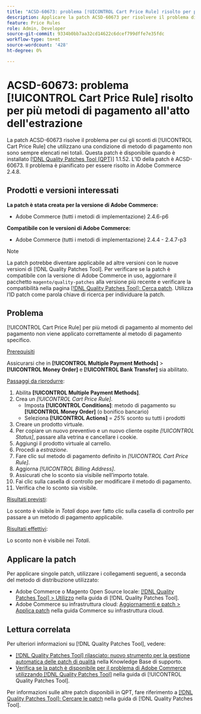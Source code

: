 ```yaml
---
title: "ACSD-60673: problema [!UICONTROL Cart Price Rule] risolto per più metodi di pagamento al momento dell'estrazione"
description: Applicare la patch ACSD-60673 per risolvere il problema di Adobe Commerce in cui gli sconti di un [!UICONTROL Cart Price Rule] che utilizzano una condizione di metodo di pagamento non sono sempre elencati nei totali.
feature: Price Rules
role: Admin, Developer
source-git-commit: 9334b0bb7aa32cd14622c6dcef799dffe7e35fdc
workflow-type: tm+mt
source-wordcount: '428'
ht-degree: 0%

---
```


# ACSD-60673: problema [!UICONTROL Cart Price Rule] risolto per più metodi di pagamento all&#39;atto dell&#39;estrazione

La patch ACSD-60673 risolve il problema per cui gli sconti di [!UICONTROL Cart Price Rule] che utilizzano una condizione di metodo di pagamento non sono sempre elencati nei totali. Questa patch è disponibile quando è installato [[!DNL Quality Patches Tool (QPT)]](https://experienceleague.adobe.com/it/docs/commerce-knowledge-base/kb/announcements/commerce-announcements/magento-quality-patches-released-new-tool-to-self-serve-quality-patches) 1.1.52. L’ID della patch è ACSD-60673. Il problema è pianificato per essere risolto in Adobe Commerce 2.4.8.

## Prodotti e versioni interessati

**La patch è stata creata per la versione di Adobe Commerce:**

* Adobe Commerce (tutti i metodi di implementazione) 2.4.6-p6

**Compatibile con le versioni di Adobe Commerce:**

* Adobe Commerce (tutti i metodi di implementazione) 2.4.4 - 2.4.7-p3

>[!NOTE]
>
>La patch potrebbe diventare applicabile ad altre versioni con le nuove versioni di [!DNL Quality Patches Tool]. Per verificare se la patch è compatibile con la versione di Adobe Commerce in uso, aggiornare il pacchetto `magento/quality-patches` alla versione più recente e verificare la compatibilità nella pagina [[!DNL Quality Patches Tool]: Cerca patch](https://experienceleague.adobe.com/tools/commerce-quality-patches/index.html?lang=it). Utilizza l’ID patch come parola chiave di ricerca per individuare la patch.

## Problema

[!UICONTROL Cart Price Rule] per più metodi di pagamento al momento del pagamento non viene applicato correttamente al metodo di pagamento specifico.

<u>Prerequisiti</u>

Assicurarsi che in **[!UICONTROL Multiple Payment Methods]** > **[!UICONTROL Money Order]** e **[!UICONTROL Bank Transfer]** sia abilitato.

<u>Passaggi da riprodurre</u>:

1. Abilita **[!UICONTROL Multiple Payment Methods]**.
1. Crea un *[!UICONTROL Cart Price Rule]*.
   * Imposta **[!UICONTROL Conditions]**: metodo di pagamento su **[!UICONTROL Money Order]** (o bonifico bancario)
   * Seleziona **[!UICONTROL Actions]** = *25%* sconto su tutti i prodotti
1. Creare un prodotto virtuale.
1. Per copiare un nuovo preventivo e un nuovo cliente ospite *[!UICONTROL Status]*, passare alla vetrina e cancellare i cookie.
1. Aggiungi il prodotto virtuale al carrello.
1. Procedi a *estrazione*.
1. Fare clic sul metodo di pagamento definito in *[!UICONTROL Cart Price Rule]*.
1. Aggiorna *[!UICONTROL Billing Address]*.
1. Assicurati che lo sconto sia visibile nell’importo totale.
1. Fai clic sulla casella di controllo per modificare il metodo di pagamento.
1. Verifica che lo sconto sia visibile.

<u>Risultati previsti</u>:

Lo sconto è visibile in *Totali* dopo aver fatto clic sulla casella di controllo per passare a un metodo di pagamento applicabile.

<u>Risultati effettivi</u>:

Lo sconto non è visibile nei *Totali*.

## Applicare la patch

Per applicare singole patch, utilizzare i collegamenti seguenti, a seconda del metodo di distribuzione utilizzato:

* Adobe Commerce o Magento Open Source locale: [[!DNL Quality Patches Tool] > Utilizzo](/help/tools/quality-patches-tool/usage.md) nella guida di [!DNL Quality Patches Tool].
* Adobe Commerce su infrastruttura cloud: [Aggiornamenti e patch > Applica patch](https://experienceleague.adobe.com/docs/commerce-cloud-service/user-guide/develop/upgrade/apply-patches.html?lang=it) nella guida Commerce su infrastruttura cloud.

## Lettura correlata

Per ulteriori informazioni su [!DNL Quality Patches Tool], vedere:

* [[!DNL Quality Patches Tool] rilasciato: nuovo strumento per la gestione automatica delle patch di qualità](https://experienceleague.adobe.com/it/docs/commerce-knowledge-base/kb/announcements/commerce-announcements/magento-quality-patches-released-new-tool-to-self-serve-quality-patches) nella Knowledge Base di supporto.
* [Verifica se la patch è disponibile per il problema di Adobe Commerce utilizzando  [!DNL Quality Patches Tool]](/help/tools/quality-patches-tool/patches-available-in-qpt/check-patch-for-magento-issue-with-magento-quality-patches.md) nella guida di [!UICONTROL Quality Patches Tool].

Per informazioni sulle altre patch disponibili in QPT, fare riferimento a [[!DNL Quality Patches Tool]: Cercare le patch](https://experienceleague.adobe.com/tools/commerce-quality-patches/index.html?lang=it) nella guida di [!DNL Quality Patches Tool].
